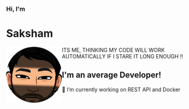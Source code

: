 ###  Hi, I'm <h1>Saksham</h1><img align="left" width="150" height="150" src="./Avatar/imageonline-co-roundcorner.png">
ITS ME, THINKING MY CODE WILL 
    WORK AUTOMATICALLY IF I 
      STARE IT LONG ENOUGH !!

##  I'm an average Developer!
- 🌱 I’m currently working on REST API and Docker 

